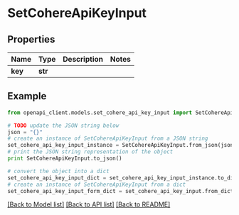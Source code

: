 # SetCohereApiKeyInput


## Properties

Name | Type | Description | Notes
------------ | ------------- | ------------- | -------------
**key** | **str** |  | 

## Example

```python
from openapi_client.models.set_cohere_api_key_input import SetCohereApiKeyInput

# TODO update the JSON string below
json = "{}"
# create an instance of SetCohereApiKeyInput from a JSON string
set_cohere_api_key_input_instance = SetCohereApiKeyInput.from_json(json)
# print the JSON string representation of the object
print SetCohereApiKeyInput.to_json()

# convert the object into a dict
set_cohere_api_key_input_dict = set_cohere_api_key_input_instance.to_dict()
# create an instance of SetCohereApiKeyInput from a dict
set_cohere_api_key_input_form_dict = set_cohere_api_key_input.from_dict(set_cohere_api_key_input_dict)
```
[[Back to Model list]](../README.md#documentation-for-models) [[Back to API list]](../README.md#documentation-for-api-endpoints) [[Back to README]](../README.md)


